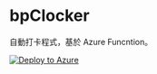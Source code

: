 # bpClocker

自動打卡程式，基於 Azure Funcntion。

[![Deploy to Azure](https://aka.ms/deploytoazurebutton)](https://portal.azure.com/#create/Microsoft.Template/uri/https%3A%2F%2Fraw.githubusercontent.com%2FXuHaoJun%2FbpClocker%2Fmain%2FAzureTemplate.json)
